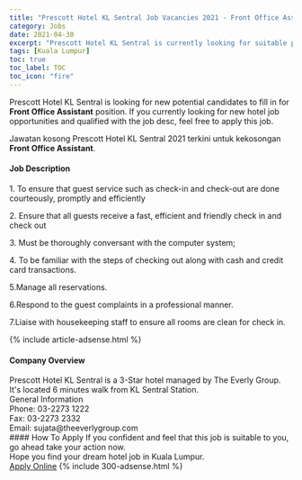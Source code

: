 ```yaml
---
title: "Prescott Hotel KL Sentral Job Vacancies 2021 - Front Office Assistant" 
category: Jobs 
date: 2021-04-30 
excerpt: "Prescott Hotel KL Sentral is currently looking for suitable person to fill in the Front Office Assistant which positioned at Kuala Lumpur" 
tags: [Kuala Lumpur] 
toc: true 
toc_label: TOC 
toc_icon: "fire" 
--- 
```


<p>Prescott Hotel KL Sentral is looking for new potential candidates to fill in for <b>Front Office Assistant</b> position. If you currently looking for new hotel job opportunities and qualified with the job desc, feel free to apply this job.
</p>Jawatan kosong Prescott Hotel KL Sentral 2021 terkini untuk kekosongan <b>Front Office Assistant</b>. 
<div><div><h4>Job Description</h4></div><div><div><span><div><p>1. To ensure that guest service such as check-in and check-out are done courteously, promptly and efficiently</p><p>2. Ensure that all guests receive a fast, efficient and friendly check in and check out</p><p>3. Must be thoroughly conversant with the computer system;</p><p>4. To be familiar with the steps of checking out along with cash and credit card transactions.</p><p>5.Manage all reservations.</p><p>6.Respond to the guest complaints in a professional manner.</p><p>7.Liaise with housekeeping staff to ensure all rooms are clean for check in.</p></div></span></div></div></div> 
{% include article-adsense.html %} 
<div><div><h4>Company Overview</h4></div><div><div><span><div><div>Prescott Hotel KL Sentral is a 3-Star hotel managed by The Everly Group. It's located 6 minutes walk from KL Sentral Station.</div>
<div>
<div>General Information</div>
<div>Phone: 03-2273 1222<br>
Fax: 03-2273 2332</div>
<div>Email:&#160;sujata@theeverlygroup.com</div>
</div></div></span></div></div></div> 
#### How To Apply 
If you confident and feel that this job is suitable to you, go ahead take your action now. <br/> 
Hope you find your dream hotel job in Kuala Lumpur. <br/> 
<a href="https://www.jobstreet.com.my/en/job/front-office-assistant-4554069?jobId=jobstreet-my-job-4554069" class="btn btn--info" target="_blank" rel="nofollow noopenner">Apply Online</a> 
{% include 300-adsense.html %} 